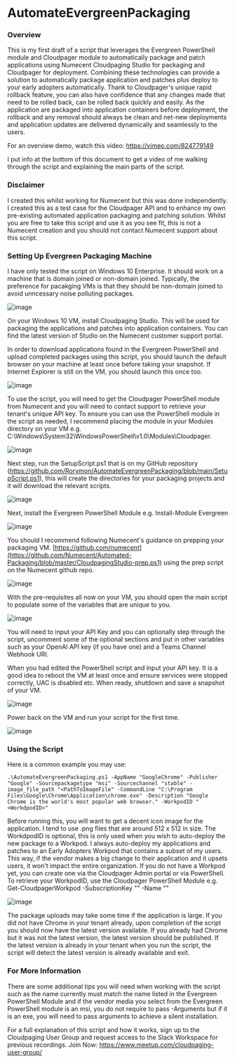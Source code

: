 # AutomateEvergreenPackaging

<h3>Overview</h3>
This is my first draft of a script that leverages the Evergreen PowerShell module and Cloudpager module to automatically package and patch applications using Numecent Cloudpaging Studio for packaging and Cloudpager for deployment. Combining these technologies can provide a solution to automatically package application and patches plus deploy to your early adopters automatically. Thank to Cloudpager's unique rapid rollback feature, you can also have confidence that any changes made that need to be rolled back, can be rolled back quickly and easily. As the application are packaged into application containers before deployment, the rollback and any removal should always be clean and net-new deployments and application updates are delivered dynamically and seamlessly to the users.

For an overview demo, watch this video:
https://vimeo.com/824779149 

I put info at the bottom of this document to get a video of me walking through the script and explaining the main parts of the script.

<h3>Disclaimer</h3>

I created this whilst working for Numecent but this was done independently. I created this as a test case for the Cloudpager API and to enhance my own pre-existing automated application packaging and patching solution. Whilst you are free to take this script and use it as you see fit, this is not a Numecent creation and you should not contact Numecent support about this script.

<h3>Setting Up Evergreen Packaging Machine</h3>

I have only tested the script on Windows 10 Enterprise. It should work on a machine that is domain joined or non-domain joined. Typically, the preference for pacakging VMs is that they should be non-domain joined to avoid unncessary noise polluting packages. 

![image](https://github.com/Rorymon/AutomateEvergreenPackaging/assets/7652987/4697b8ec-1fa8-4c41-94b9-54004b3549d8)

On your Windows 10 VM, install Cloudpaging Studio. This will be used for packaging the applications and patches into application containers. You can find the latest version of Studio on the Numecent customer support portal.

In order to download applications found in the Evergreen PowerShell and upload completed packages using this script, you should launch the default browser on your machine at least once before taking your snapshot. If Internet Explorer is still on the VM, you should launch this once too.

![image](https://github.com/Rorymon/AutomateEvergreenPackaging/assets/7652987/7d2d2610-da11-43c8-bc29-cf161776c671)

To use the script, you will need to get the Cloudpager PowerShell module from Numecent and you will need to contact support to retrieve your tenant's unique API key. To ensure you can use the PowerShell module in the script as needed, I recommend placing the module in your Modules directory on your VM e.g. C:\Windows\System32\WindowsPowerShell\v1.0\Modules\Cloudpager.

![image](https://github.com/Rorymon/AutomateEvergreenPackaging/assets/7652987/1c52585e-4af7-4d55-8af5-8ec9e9b89591)

Next step, run the SetupScript.ps1 that is on my GitHub repository (https://github.com/Rorymon/AutomateEvergreenPackaging/blob/main/SetupScript.ps1), this will create the directories for your packaging projects and it will download the relevant scripts.

![image](https://github.com/Rorymon/AutomateEvergreenPackaging/assets/7652987/678dedf0-cfa5-4c0f-8749-779015af7eb7)

Next, install the Evergreen PowerShell Module e.g. Install-Module Evergreen

![image](https://github.com/Rorymon/AutomateEvergreenPackaging/assets/7652987/70fffbef-3251-4408-aee2-ff9e8aea1c7c)

You should I recommend following Numecent's guidance on prepping your packaging VM. [https://github.com/numecent](https://github.com/Numecent/Automated-Packaging/blob/master/CloudpagingStudio-prep.ps1) using the prep script on the Numecent github repo. 

![image](https://github.com/Rorymon/AutomateEvergreenPackaging/assets/7652987/775950de-9b34-4496-b230-d36e76a968d9)

With the pre-requisites all now on your VM, you should open the main script to populate some of the variables that are unique to you.

![image](https://github.com/Rorymon/AutomateEvergreenPackaging/assets/7652987/e9c89ee9-f60b-458b-b605-a63b13ff8a66)

You will need to input your API Key and you can optionally step through the script, uncomment some of the optional sections and put in other variables such as your OpenAI API key (if you have one) and a Teams Channel Webhook URI.

When you had edited the PowerShell script and input your API key. It is a good idea to reboot the VM at least once and ensure services were stopped correctly, UAC is disabled etc. When ready, shutdown and save a snapshot of your VM.

![image](https://github.com/Rorymon/AutomateEvergreenPackaging/assets/7652987/01863af7-9144-43c9-8209-9c7deadc37d2)

Power back on the VM and run your script for the first time.

![image](https://github.com/Rorymon/AutomateEvergreenPackaging/assets/7652987/38d5e773-40d7-4e84-b1ff-16f2136b2da0)

<h3>Using the Script</h3>

Here is a common example you may use:

```
.\AutomateEvergreenPackaging.ps1 -AppName "GoogleChrome" -Publisher "Google" -Sourcepackagetype "msi" -Sourcechannel "stable" -image_file_path "<PathToImageFile" -CommandLine "C:\Program Files\Google\Chrome\Application\chrome.exe" -Description "Google Chrome is the world's most popular web browser." -WorkpodID "<WorkdpodID>"
```

Before running this, you will want to get a decent icon image for the application. I tend to use .png files that are around 512 x 512 in size. The WorkdpodID is optional, this is only used when you wish to auto-deploy the new package to a Workpod. I always auto-deploy my applications and patches to an Early Adopters Workpod that contains a subset of my users. This way, if the vendor makes a big change to their application and it upsets users, it won't impact the entire organization. If you do not have a Workpod yet, you can create one via the Cloudpager Admin portal or via PowerShell. To retrieve your WorkpodID, use the Cloudpager PowerShell Module e.g. Get-CloudpagerWorkpod -SubscriptionKey "<CloudpagerAPIKey>" -Name "<WorkpodName>"

![image](https://github.com/Rorymon/AutomateEvergreenPackaging/assets/7652987/3dccd9da-67dc-4305-8d33-dffd3b4640ff)

The package uploads may take some time if the application is large. If you did not have Chrome in your tenant already, upon completion of the script you should now have the latest version available. If you already had Chrome but it was not the latest version, the latest version should be published. If the latest version is already in your tenant when you run the script, the script will detect the latest version is already available and exit.

<h3>For More Information</h3>

There are some additional tips you will need when working with the script such as the name currently must match the name listed in the Evergreen PowerShell Module and if the vendor media you select from the Evergreen PowerShell module is an msi, you do not require to pass -Arguments but if it is an exe, you will need to pass arguments to achieve a silent installation.

For a full explanation of this script and how it works, sign up to the Cloudpaging User Group and request access to the Slack Workspace for previous recordings. Join Now: https://www.meetup.com/cloudpaging-user-group/ 
